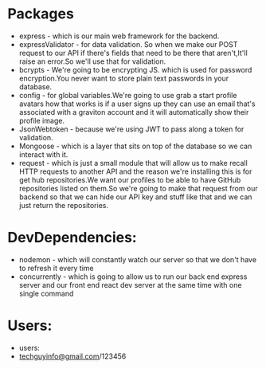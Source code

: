 # Packages

- express - which is our main web framework for the backend.
- expressValidator - for data validation. So when we make our POST request to our API if there's fields that need to be there that aren't,It'll raise an error.So we'll use that for validation.
- bcrypts - We're going to be encrypting JS. which is used for password encryption.You never want to store plain text passwords in your database.
- config - for global variables.We're going to use grab a start profile avatars how that works is if a user signs up they can use an email that's associated with a graviton account and it will automatically show their profile image.
- JsonWebtoken - because we're using JWT to pass along a token for validation.
- Mongoose - which is a layer that sits on top of the database so we can interact with it.
- request - which is just a small module that will allow us to make recall HTTP requests to another API and the reason we're installing this is for get hub repositories.We want our profiles to be able to have GitHub repositories listed on them.So we're going to make that request from our backend so that we can hide our API key and stuff like that and we can just return the repositories.

# DevDependencies:

- nodemon - which will constantly watch our server so that we don't have to refresh it every time
- concurrently - which is going to allow us to run our back end express server and our front end react dev server at the same time with one single command

# Users:

- users:
- techguyinfo@gmail.com/123456

